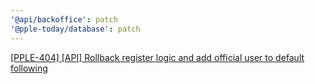 ```yaml
---
'@api/backoffice': patch
'@pple-today/database': patch
---
```


[[PPLE-404] [API] Rollback register logic and add official user to default following](https://linear.app/snts/issue/PPLE-404/api-rollback-register-logic-and-add-official-user-to-default-following)
